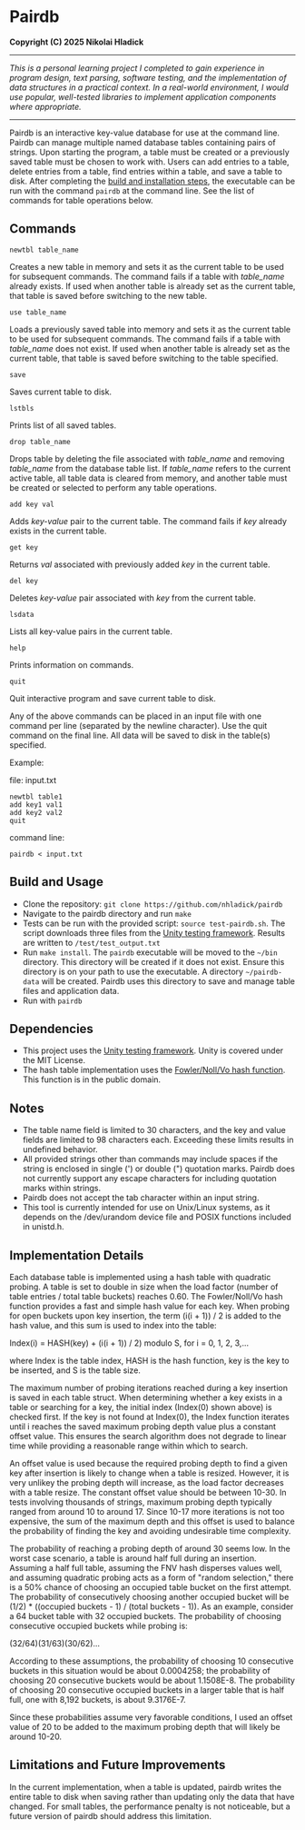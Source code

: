 # Pairdb
**Copyright (C) 2025 Nikolai Hladick**

---

*This is a personal learning project I completed to gain experience in program design, text parsing, software testing, and the implementation of data structures in a practical context. In a real-world environment, I would use popular, well-tested libraries to implement application components where appropriate.* 

---

Pairdb is an interactive key-value database for use at the command line. Pairdb can manage multiple named database tables containing pairs of strings. Upon starting the program, a table must be created or a previously saved table must be chosen to work with. Users can add entries to a table, delete entries from a table, find entries within a table, and save a table to disk. After completing the [build and installation steps](#build-and-usage), the executable can be run with the command `pairdb` at the command line. See the list of commands for table operations below.

## Commands

`newtbl table_name`

Creates a new table in memory and sets it as the current table to be used for subsequent commands. The command fails if a table with *table_name* already exists. If used when another table is already set as the current table, that table is saved before switching to the new table.

`use table_name`

Loads a previously saved table into memory and sets it as the current table to be used for subsequent commands. The command fails if a table with *table_name* does not exist. If used when another table is already set as the current table, that table is saved before switching to the table specified.

`save`

Saves current table to disk.

`lstbls`

Prints list of all saved tables.

`drop table_name`

Drops table by deleting the file associated with *table_name* and removing *table_name* from the database table list. If *table_name* refers to the current active table, all table data is cleared from memory, and another table must be created or selected to perform any table operations.

`add key val`

Adds *key-value* pair to the current table. The command fails if *key* already exists in the current table.

`get key`

Returns *val* associated with previously added *key* in the current table.

`del key`

Deletes *key-value* pair associated with *key* from the current table.

`lsdata`

Lists all key-value pairs in the current table.

`help`

Prints information on commands.

`quit`

Quit interactive program and save current table to disk.


Any of the above commands can be placed in an input file with one command per line (separated by the newline character). Use the quit command on the final line. All data will be saved to disk in the table(s) specified.

Example:

file: input.txt

    newtbl table1
    add key1 val1
    add key2 val2
    quit

command line:

    pairdb < input.txt

## Build and Usage
* Clone the repository: `git clone https://github.com/nhladick/pairdb`
* Navigate to the pairdb directory and run `make`
* Tests can be run with the provided script: `source test-pairdb.sh`. The script downloads three files from the [Unity testing framework](https://github.com/ThrowTheSwitch/Unity). Results are written to `/test/test_output.txt`
* Run `make install`. The `pairdb` executable will be moved to the `~/bin` directory. This directory will be created if it does not exist. Ensure this directory is on your path to use the executable. A directory `~/pairdb-data` will be created. Pairdb uses this directory to save and manage table files and application data.
* Run with `pairdb`

## Dependencies
* This project uses the [Unity testing framework](https://github.com/ThrowTheSwitch/Unity). Unity is covered under the MIT License.
* The hash table implementation uses the [Fowler/Noll/Vo hash function](https://github.com/lcn2/fnv/blob/master/hash_32a.c). This function is in the public domain.

## Notes
* The table name field is limited to 30 characters, and the key and value fields are limited to 98 characters each. Exceeding these limits results in undefined behavior.
* All provided strings other than commands may include spaces if the string is enclosed in single (') or double (") quotation marks. Pairdb does not currently support any escape characters for including quotation marks within strings.
* Pairdb does not accept the tab character within an input string.
* This tool is currently intended for use on Unix/Linux systems, as it depends on the /dev/urandom device file and POSIX functions included in unistd.h.

## Implementation Details
Each database table is implemented using a hash table with quadratic probing. A table is set to double in size when the load factor (number of table entries / total table buckets) reaches 0.60. The Fowler/Noll/Vo hash function provides a fast and simple hash value for each key. When probing for open buckets upon key insertion, the term (i(i + 1)) / 2 is added to the hash value, and this sum is used to index into the table:

Index(i) = HASH(key) + (i(i + 1)) / 2) modulo S, for i = 0, 1, 2, 3,...

where Index is the table index, HASH is the hash function, key is the key to be inserted, and S is the table size.

The maximum number of probing iterations reached during a key insertion is saved in each table struct. When determining whether a key exists in a table or searching for a key, the initial index (Index(0) shown above) is checked first. If the key is not found at Index(0), the Index function iterates until i reaches the saved maximum probing depth value plus a constant offset value. This ensures the search algorithm does not degrade to linear time while providing a reasonable range within which to search.

An offset value is used because the required probing depth to find a given key after insertion is likely to change when a table is resized. However, it is very unlikey the probing depth will increase, as the load factor decreases with a table resize. The constant offset value should be between 10-30. In tests involving thousands of strings, maximum probing depth typically ranged from around 10 to around 17. Since 10-17 more iterations is not too expensive, the sum of the maximum depth and this offset is used to balance the probability of finding the key and avoiding undesirable time complexity.

The probability of reaching a probing depth of around 30 seems low. In the worst case scenario, a table is around half full during an insertion. Assuming a half full table, assuming the FNV hash disperses values well, and assuming quadratic probing acts as a form of "random selection," there is a 50% chance of choosing an occupied table bucket on the first attempt. The probability of consecutively choosing another occupied bucket will be (1/2) * ((occupied buckets - 1) / (total buckets - 1)). As an example, consider a 64 bucket table with 32 occupied buckets. The probability of choosing consecutive occupied buckets while probing is:

(32/64)(31/63)(30/62)...

According to these assumptions, the probability of choosing 10 consecutive buckets in this situation would be about 0.0004258; the probability of choosing 20 consecutive buckets would be about 1.1508E-8. The probability of choosing 20 consecutive occupied buckets in a larger table that is half full, one with 8,192 buckets, is about 9.3176E-7.

Since these probabilities assume very favorable conditions, I used an offset value of 20 to be added to the maximum probing depth that will likely be around 10-20.

## Limitations and Future Improvements
In the current implementation, when a table is updated, pairdb writes the entire table to disk when saving rather than updating only the data that have changed. For small tables, the performance penalty is not noticeable, but a future version of pairdb should address this limitation.
